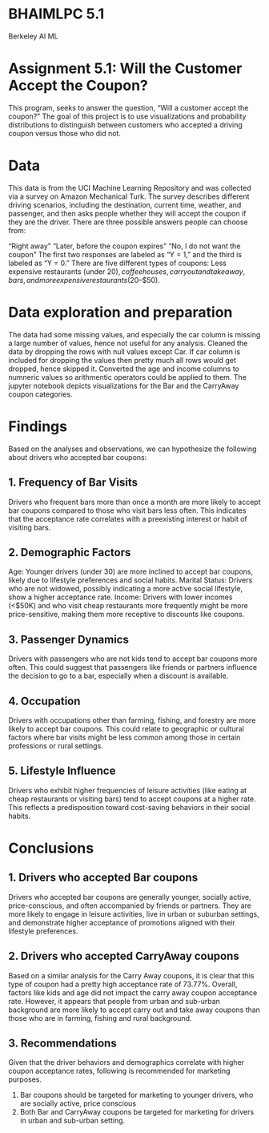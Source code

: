 # BHAIMLPC 5.1
Berkeley AI ML 
# Assignment 5.1: Will the Customer Accept the Coupon?
This program, seeks to answer the question, “Will a customer accept the coupon?” The goal of this project is to use visualizations and probability distributions to distinguish between customers who accepted a driving coupon versus those who did not. 
# Data
This data is from the UCI Machine Learning Repository and was collected via a survey on Amazon Mechanical Turk. The survey describes different driving scenarios, including the destination, current time, weather, and passenger, and then asks people whether they will accept the coupon if they are the driver. There are three possible answers people can choose from:

“Right away”
“Later, before the coupon expires”
“No, I do not want the coupon”
The first two responses are labeled as “Y = 1,” and the third is labeled as “Y = 0.” There are five different types of coupons: Less expensive restaurants (under $20), coffee houses, carryout and takeaway, bars, and more expensive restaurants ($20–$50).

# Data exploration and preparation
The data had some missing values, and especially the car column is missing a large number of values, hence not useful for any analysis.
Cleaned the data by dropping the rows with null values except Car. If car column is included for dropping the values then pretty much all rows would get dropped, hence skipped it.
Converted the age and income columns to numneric values so arithmentic operators could be applied to them.
The jupyter notebook depicts visualizations for the Bar and the CarryAway coupon categories.  

# Findings
Based on the analyses and observations, we can hypothesize the following about drivers who accepted bar coupons:

## 1. Frequency of Bar Visits
Drivers who frequent bars more than once a month are more likely to accept bar coupons compared to those who visit bars less often. This indicates that the acceptance rate correlates with a preexisting interest or habit of visiting bars.

## 2. Demographic Factors
Age: Younger drivers (under 30) are more inclined to accept bar coupons, likely due to lifestyle preferences and social habits.
Marital Status: Drivers who are not widowed, possibly indicating a more active social lifestyle, show a higher acceptance rate.
Income: Drivers with lower incomes (<$50K) and who visit cheap restaurants more frequently might be more price-sensitive, making them more receptive to discounts like coupons.

## 3. Passenger Dynamics
Drivers with passengers who are not kids tend to accept bar coupons more often. This could suggest that passengers like friends or partners influence the decision to go to a bar, especially when a discount is available.

## 4. Occupation
Drivers with occupations other than farming, fishing, and forestry are more likely to accept bar coupons. This could relate to geographic or cultural factors where bar visits might be less common among those in certain professions or rural settings.

## 5. Lifestyle Influence
Drivers who exhibit higher frequencies of leisure activities (like eating at cheap restaurants or visiting bars) tend to accept coupons at a higher rate. This reflects a predisposition toward cost-saving behaviors in their social habits.

# Conclusions
## 1. Drivers who accepted Bar coupons 
Drivers who accepted bar coupons are generally younger, socially active, price-conscious, and often accompanied by friends or partners. They are more likely to engage in leisure activities, live in urban or suburban settings, and demonstrate higher acceptance of promotions aligned with their lifestyle preferences.

## 2. Drivers who accepted CarryAway coupons
Based on a similar analysis for the Carry Away coupons, it is clear that this type of coupon had a pretty high acceptance rate of 73.77%. Overall, factors like kids and age did not impact the carry away coupon acceptance rate. However, it appears that people from urban and sub-urban background are more likely to accept carry out and take away coupons than those who are in farming, fishing and rural background.

## 3. Recommendations
Given that the driver behaviors and demographics correlate with higher coupon acceptance rates, following is recommended for marketing purposes.
1. Bar coupons should be targeted for marketing to younger drivers, who are socially active, price conscious
2. Both Bar and CarryAway coupons be targeted for marketing for drivers in urban and sub-urban setting.

